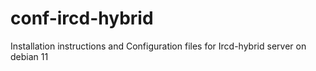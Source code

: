 # conf-ircd-hybrid
Installation instructions and Configuration files for Ircd-hybrid server on debian 11
